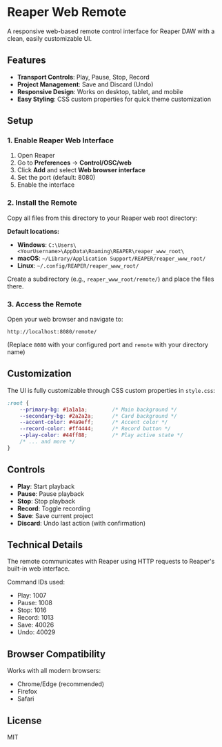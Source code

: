 # Reaper Web Remote

A responsive web-based remote control interface for Reaper DAW with a clean, easily customizable UI.

## Features

- **Transport Controls**: Play, Pause, Stop, Record
- **Project Management**: Save and Discard (Undo)
- **Responsive Design**: Works on desktop, tablet, and mobile
- **Easy Styling**: CSS custom properties for quick theme customization

## Setup

### 1. Enable Reaper Web Interface

1. Open Reaper
2. Go to **Preferences** → **Control/OSC/web**
3. Click **Add** and select **Web browser interface**
4. Set the port (default: 8080)
5. Enable the interface

### 2. Install the Remote

Copy all files from this directory to your Reaper web root directory:

**Default locations:**
- **Windows**: `C:\Users\<YourUsername>\AppData\Roaming\REAPER\reaper_www_root\`
- **macOS**: `~/Library/Application Support/REAPER/reaper_www_root/`
- **Linux**: `~/.config/REAPER/reaper_www_root/`

Create a subdirectory (e.g., `reaper_www_root/remote/`) and place the files there.

### 3. Access the Remote

Open your web browser and navigate to:

```
http://localhost:8080/remote/
```

(Replace `8080` with your configured port and `remote` with your directory name)

## Customization

The UI is fully customizable through CSS custom properties in `style.css`:

```css
:root {
    --primary-bg: #1a1a1a;        /* Main background */
    --secondary-bg: #2a2a2a;      /* Card background */
    --accent-color: #4a9eff;      /* Accent color */
    --record-color: #ff4444;      /* Record button */
    --play-color: #44ff88;        /* Play active state */
    /* ... and more */
}
```

## Controls

- **Play**: Start playback
- **Pause**: Pause playback
- **Stop**: Stop playback
- **Record**: Toggle recording
- **Save**: Save current project
- **Discard**: Undo last action (with confirmation)

## Technical Details

The remote communicates with Reaper using HTTP requests to Reaper's built-in web interface.

Command IDs used:
- Play: 1007
- Pause: 1008
- Stop: 1016
- Record: 1013
- Save: 40026
- Undo: 40029

## Browser Compatibility

Works with all modern browsers:
- Chrome/Edge (recommended)
- Firefox
- Safari

## License

MIT
